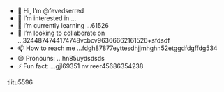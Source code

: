 - 👋 Hi, I’m @fevedserred
- 👀 I’m interested in ...
- 🌱 I’m currently learning ...61526
- 💞️ I’m looking to collaborate on ...3244874744174748vcbcv96366662161526+sfdsdf
- 📫 How to reach me ...fdgh87877eyttesdhjjmhghn52etggdfdgffdg534
- 😄 Pronouns: ...hn85uydsdsds
- ⚡ Fun fact: ...gjl69351
nv reer45686354238
<!---lk.256621drytgresdffwebfd45hgngf
fevedserred/fevedserred is a ✨ special ✨ reposisdftory because its `README.md` (this fi56le) appears on you52 GitHub profile.
You can click the Preview link to take a look at your changes.gbf
--->tiitu5596
